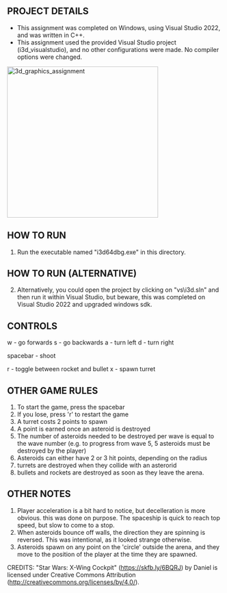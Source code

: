 ## PROJECT DETAILS
* This assignment was completed on Windows, using Visual Studio 2022, and was written in C++.
* This assignment used the provided Visual Studio project (i3d_visualstudio), and no other 
  configurations were made. No compiler options were changed.
  
<img width="353" alt="3d_graphics_assignment" src="https://github.com/MarcoNadalin/3dGraphics_Assignment_2/assets/50226612/08fafb0c-15d9-4aa4-9949-33624273eb42">

## HOW TO RUN
1. Run the executable named "i3d64dbg.exe" in this directory.

## HOW TO RUN (ALTERNATIVE)
2. Alternatively, you could open the project by clicking on "vs\i3d.sln" and then run it within Visual Studio, 
   but beware, this was completed on Visual Studio 2022 and upgraded windows sdk. 

## CONTROLS
w - go forwards
s - go backwards
a - turn left
d - turn right

spacebar - shoot

r - toggle between rocket and bullet
x - spawn turret

## OTHER GAME RULES
1. To start the game, press the spacebar
2. If you lose, press 'r' to restart the game
3. A turret costs 2 points to spawn
4. A point is earned once an asteroid is destroyed
5. The number of asteroids needed to be destroyed per wave is equal to the wave number 
   (e.g. to progress from wave 5, 5 asteroids must be destroyed by the player)
6. Asteroids can either have 2 or 3 hit points, depending on the radius
7. turrets are destroyed when they collide with an asterorid
8. bullets and rockets are destroyed as soon as they leave the arena.

## OTHER NOTES
1. Player acceleration is a bit hard to notice, but decelleration is more obvious. 
   this was done on purpose. The spaceship is quick to reach top speed, but slow to come to a stop.
2. When asteroids bounce off walls, the direction they are spinning is reversed. 
   This was intentional, as it looked strange otherwise.
3. Asteroids spawn on any point on the 'circle' outside the arena, and they move 
   to the position of the player at the time they are spawned.

CREDITS:
"Star Wars: X-Wing Cockpit" (https://skfb.ly/6BQRJ) by Daniel is licensed under Creative Commons Attribution (http://creativecommons.org/licenses/by/4.0/).
